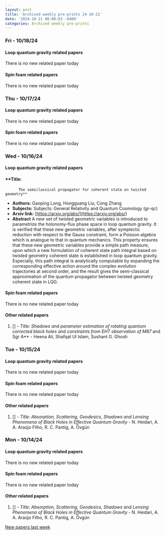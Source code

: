 ```yaml
---
layout: post
title: 'Archived weekly pre-prints 24-10-21'
date: '2024-10-21 08:00:03 -0400'
categories: Archived weekly pre-prints
---
```



### Fri - 10/18/24

#### Loop quantum gravity related papers

There is no new related paper today 

#### Spin foam related papers

There is no new related paper today 

### Thu - 10/17/24

#### Loop quantum gravity related papers

There is no new related paper today 

#### Spin foam related papers

There is no new related paper today 

### Wed - 10/16/24

#### Loop quantum gravity related papers

#### **Title:
          The semiclassical propagator for coherent state on twisted geometry**
 - **Authors:** Gaoping Long, Hongguang Liu, Cong Zhang
 - **Subjects:** Subjects:
General Relativity and Quantum Cosmology (gr-qc)
 - **Arxiv link:** [https://arxiv.org/abs/](https://arxiv.org/abs/)
 - **Abstract**
 A new set of twisted geometric variables is introduced to parametrize the holonomy-flux phase space in loop quantum gravity. It is verified that these new geometric variables, after symplectic reduction with respect to the Gauss constraint, form a Poisson algebra which is analogue to that in quantum mechanics. This property ensures that these new geometric variables provide a simple path measure, upon which a new formulation of coherent state path integral based on twisted geometry coherent state is established in loop quantum gravity. Especially, this path integral is analytically computable by expanding the corresponding effective action around the complex evolution trajectories at second order, and the result gives the semi-classical approximation of the quantum propagator between twisted geometry coherent state in LQG. 

#### Spin foam related papers

There is no new related paper today 



#### Other related papers

1. [[]](https://arxiv.org/abs/) - *Title:
          Shadows and parameter estimation of rotating quantum corrected black holes and constraints from EHT observation of M87* and Sgr A** - Heena Ali, Shafqat Ul Islam, Sushant G. Ghosh



### Tue - 10/15/24

#### Loop quantum gravity related papers

There is no new related paper today 

#### Spin foam related papers

There is no new related paper today 



#### Other related papers

1. [[]](https://arxiv.org/abs/) - *Title:
          Absorption, Scattering, Geodesics, Shadows and Lensing Phenomena of Black Holes in Effective Quantum Gravity* - N. Heidari, A. A. Araújo Filho, R. C. Pantig, A. Övgün



### Mon - 10/14/24

#### Loop quantum gravity related papers

There is no new related paper today 

#### Spin foam related papers

There is no new related paper today 



#### Other related papers

1. [[]](https://arxiv.org/abs/) - *Title:
          Absorption, Scattering, Geodesics, Shadows and Lensing Phenomena of Black Holes in Effective Quantum Gravity* - N. Heidari, A. A. Araújo Filho, R. C. Pantig, A. Övgün






[New papers last week]({{site.url}}/archived/weekly/pre-prints/2024/10/14/archived_weekly_papers.html)